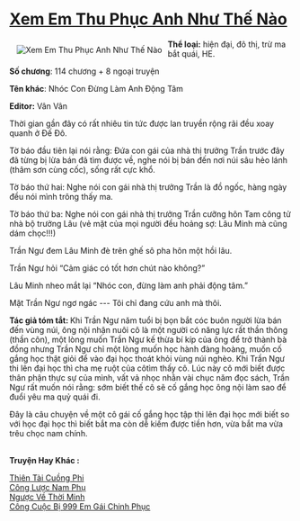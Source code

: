 <a href="https://utruyen.com/xem-em-thu-phuc-anh-nhu-the-nao/19188/" title="Xem Em Thu Phục Anh Như Thế Nào"><h1>Xem Em Thu Phục Anh Như Thế Nào</h1></a><div style="display:table"><img align="right" style="float: left; padding: 10px;" src="https://utruyen.com/images/story/200x260/xem-em-thu-phuc-anh-nhu-the-nao.jpg" alt="Xem Em Thu Phục Anh Như Thế Nào"><b>Thể loại:</b> hiện đại, đô thị, trừ ma bắt quái, HE.<p></p><b>Số chương</b>: 114 chương + 8 ngoại truyện<p></p><b>Tên khác</b>: Nhóc Con Đừng Làm Anh Động Tâm<p></p><b>Editor:</b> Vân Vân<p></p>Thời gian gần đây có rất nhiêu tin tức được lan truyền rộng rãi đều xoay quanh ở Đế Đô.<p></p>Tờ báo đầu tiên lại nói rằng: Đứa con gái của nhà thị trưởng Trần trước đây đã từng bị lừa bán đã tìm được về, nghe nói bị bán đến nơi núi sâu hẻo lánh (thâm sơn cùng cốc), sống rất cực khổ.<p></p>Tờ báo thứ hai: Nghe nói con gái nhà thị trưởng Trần là đồ ngốc, hàng ngày đều nói mình trông thấy ma.<p></p>Tờ báo thứ ba: Nghe nói con gái nhà thị trưởng Trần cưỡng hôn Tam công tử nhà bộ trưởng Lâu (vẻ mặt của mọi người đều hoảng sợ: Lâu Minh mà cũng dám chọc!!!)<p></p>Trần Ngư đem Lâu Minh đè trên ghế sô pha hôn một hồi lâu.<p></p>Trần Ngư hỏi “Cảm giác có tốt hơn chút nào không?”<p></p>Lâu Minh nheo mắt lại “Nhóc con, đừng làm anh phải động tâm.”<p></p>Mặt Trần Ngư ngơ ngác --- Tôi chỉ đang cứu anh mà thôi.<p></p><b>Tác giả tóm tắt: </b>Khi Trần Ngư năm tuổi bị bọn bắt cóc buôn người lừa bán đến vùng núi, ông nội nhận nuôi cô là một người có năng lực rất thần thông (thần côn), một lòng muốn Trần Ngư kế thừa bí kíp của ông để trở thành bà đồng nhưng Trần Ngư chỉ một lòng muốn học hành đàng hoàng, muốn cố gắng học thật giỏi để vào đại học thoát khỏi vùng núi nghèo. Khi Trần Ngư thi lên đại học thì cha mẹ ruột của côtìm thấy cô. Lúc này cô mới biết được thân phận thực sự của mình, vất vả nhọc nhằn vài chục năm đọc sách, Trần Ngư rất muốn nói rằng: sớm biết thế cô sẽ cố gắng học ông nội làm sao để đuổi yêu ma quỷ quái đi.<p></p>Đây là câu chuyện về một cô gái cố gắng học tập thi lên đại học mới biết so với học đại học thì biết bắt ma còn dễ kiếm được tiền hơn, vừa bắt ma vừa trêu chọc nam chính.</div><p><br><b>Truyện Hay Khác :</b></p><a href="https://utruyen.com/thien-tai-cuong-phi/16123/" alt="Thiên Tài Cuồng Phi">Thiên Tài Cuồng Phi</a><br/><a href="https://github.com/quanluxury/ngontinhhot/tree/master/truyenhay/15986/" alt="Công Lược Nam Phụ">Công Lược Nam Phụ</a><br/><a href="https://github.com/quanluxury/truyenhot/tree/master/truyenhay/12330/" alt="Ngược Về Thời Minh">Ngược Về Thời Minh</a><br/><a href="https://truyenngontinhay.wordpress.com/2019/10/03/cong-cuoc-bi-999-em-gai-chinh-phuc/" alt="Công Cuộc Bị 999 Em Gái Chinh Phục">Công Cuộc Bị 999 Em Gái Chinh Phục</a><br/>
